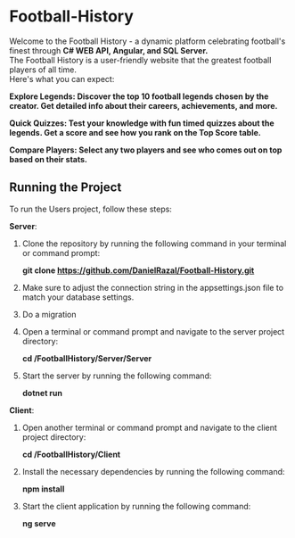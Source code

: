 # Football-History

Welcome to the Football History - a dynamic platform celebrating football's finest through **C# WEB API, Angular, and SQL Server.**\
The Football History is a user-friendly website that the greatest football players of all time.\
Here's what you can expect:

**Explore Legends: Discover the top 10 football legends chosen by the creator. Get detailed info about their careers, achievements, and more.**

**Quick Quizzes: Test your knowledge with fun timed quizzes about the legends. Get a score and see how you rank on the Top Score table.**

**Compare Players: Select any two players and see who comes out on top based on their stats.**

## Running the Project

To run the Users project, follow these steps:

**Server**:
1. Clone the repository by running the following command in your terminal or command prompt:

   **git clone https://github.com/DanielRazal/Football-History.git**
2. Make sure to adjust the connection string in the appsettings.json file to match your database settings.

3. Do a migration
   
4. Open a terminal or command prompt and navigate to the server project directory:

   **cd /FootballHistory/Server/Server**
   
5. Start the server by running the following command:

   **dotnet run**
   
**Client**:

1. Open another terminal or command prompt and navigate to the client project directory:

   **cd /FootballHistory/Client**

2. Install the necessary dependencies by running the following command:

   **npm install**
   
3. Start the client application by running the following command:

   **ng serve**
